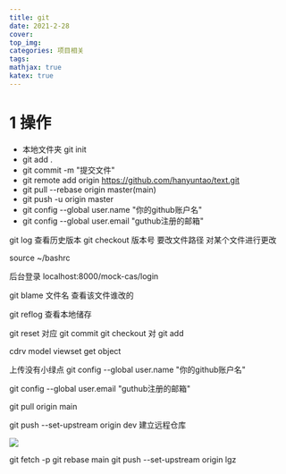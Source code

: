 ```yaml
---
title: git
date: 2021-2-28
cover:
top_img:
categories: 项目相关
tags: 
mathjax: true
katex: true
---
```

# 1 操作
- 本地文件夹 git init
- git add .
- git commit -m "提交文件"
- git remote add origin https://github.com/hanyuntao/text.git
- git pull --rebase origin master(main)
- git push -u origin master
- git config --global user.name "你的github账户名"
- git config --global user.email "guthub注册的邮箱"



git log 查看历史版本
git checkout 版本号 要改文件路径 对某个文件进行更改

source ~/bashrc

后台登录 localhost:8000/mock-cas/login

git blame 文件名 查看该文件谁改的

git reflog 查看本地储存

git reset 对应 git commit
git checkout 对 git add


cdrv  model viewset get object

上传没有小绿点
git config --global user.name "你的github账户名"
 
git config --global user.email "guthub注册的邮箱"

git pull origin main

git push --set-upstream origin dev 建立远程仓库

![](https://note.youdao.com/yws/public/resource/d6d1acc9a202b012a31d4a229fe891a2/xmlnote/AE04EC33D9224D7CAC20C52389A4E6B7/17298)


git fetch -p
git rebase main
git push --set-upstream origin lgz